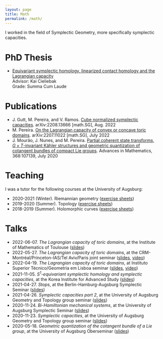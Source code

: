 ```yaml
---
layout: page
title: Math
permalink: /math/
---
```


I worked in the field of Symplectic Geometry, more specifically symplectic capacities.

# PhD Thesis
- [Equivariant symplectic homology, linearized contact homology and the Lagrangian capacity](https://opus.bibliothek.uni-augsburg.de/opus4/frontdoor/index/index/start/0/rows/20/sortfield/score/sortorder/desc/searchtype/simple/query/miguel+pereira+equivariant/docId/95736)  
Advisor: Kai Cieliebak  
Grade: Summa Cum Laude

# Publications
- J. Gutt, M. Pereira, and V. Ramos. [Cube normalized symplectic capacities](http://arxiv.org/abs/2208.13666). arXiv:2208.13666 [math.SG], Aug. 2022
- M. Pereira. [On the Lagrangian capacity of convex or concave toric domains](http://arxiv.org/abs/2207.11022). arXiv:2207.11022 [math.SG], July 2022
- J. Mourão, J. Nunes, and M. Pereira. [Partial coherent state transforms, $G \times T$-invariant Kähler structures and geometric quantization of cotangent bundles of compact Lie groups](https://linkinghub.elsevier.com/retrieve/pii/S0001870820301651). Advances in Mathematics, 368:107139, July 2020

# Teaching
I was a tutor for the following courses at the University of Augsburg:
- 2020-2021 (Winter). Riemannian geometry ([exercise sheets](https://miguelbper.github.io/assets/exercises/2018_19_holomorphic_curves.pdf))
- 2019-2020 (Summer). Topology ([exercise sheets](https://miguelbper.github.io/assets/exercises/2019_20_topology.pdf))
- 2018-2019 (Summer). Holomorphic curves ([exercise sheets](https://miguelbper.github.io/assets/exercises/2020_21_riemannian_geometry.pdf))

# Talks
<!-- Date, Title, Event, Place (remote), (slides, video) -->
- 2022-06-07. *The Lagrangian capacity of toric domains*, at the Institute of Mathematics of Toulouse ([slides](https://miguelbper.github.io/assets/talks/slides_tls.pdf))
- 2022-05-27. *The Lagrangian capacity of toric domains*, at the CRM-Montréal/Princeton-IAS/Tel Aviv/Paris joint seminar ([slides](https://miguelbper.github.io/assets/talks/slides_sz.pdf), [video](https://www.youtube.com/watch?v=Lycgu2V1oRs))
- 2022-04-19. *The Lagrangian capacity of toric domains*, at Instituto Superior Técnico/Geometria em Lisboa seminar ([slides](https://miguelbper.github.io/assets/talks/slides_ist.pdf), [video](https://educast.fccn.pt/vod/clips/5zuq6whdj/desktop.mp4))
- 2021-11-05. *$S^1$-equivariant symplectic homology and symplectic capacities*, at the Korea Institute for Advanced Study ([slides](https://miguelbper.github.io/assets/talks/slides_kias.pdf))
- 2021-04-27. *Stops*, at the Berlin-Hamburg-Augsburg Symplectic Seminar ([slides](https://miguelbper.github.io/assets/talks/stops_talk.pdf))
- 2021-04-26. *Symplectic capacities part 2*, at the University of Augsburg Geometry and Topology group seminar ([slides](https://miguelbper.github.io/assets/talks/capacities_2.pdf))
- 2020-11-24. *Bi-Hamiltonian mechanical systems*, at the University of Augsburg Symplectic Seminar ([slides](https://miguelbper.github.io/assets/talks/bihamiltonian_talk.pdf))
- 2020-11-23. *Symplectic capacities*, at the University of Augsburg Geometry and Topology group seminar ([slides](https://miguelbper.github.io/assets/talks/capacities_1.pdf))
- 2020-05-18. *Geometric quantization of the cotangent bundle of a Lie group*, at the University of Augsburg Oberseminar ([slides](https://miguelbper.github.io/assets/talks/quantization_talk.pdf))
